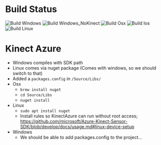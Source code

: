 Build Status
==========================
![Build Windows](https://github.com/SoylentGraham/PopCameraDevice/workflows/Build%20Windows/badge.svg)
![Build Windows_NoKinect](https://github.com/SoylentGraham/PopCameraDevice/workflows/Build%20Windows%20NoKinect/badge.svg)
![Build Osx](https://github.com/SoylentGraham/PopCameraDevice/workflows/Build%20Osx/badge.svg)
![Build Ios](https://github.com/SoylentGraham/PopCameraDevice/workflows/Build%20Ios/badge.svg)
![Build Linux](https://github.com/SoylentGraham/PopH264/workflows/Build%20Linux/badge.svg)

Kinect Azure
============
- Windows compiles with SDK path
- Linux comes via nuget package (Comes with windows, so we should switch to that)
- Added a `packages.config` in `/Source/Libs/`
- Osx
	- `brew install nuget`
	- `cd Source/Libs`
	- `nuget install`
- Linux
	- `sudo apt install nuget`
	- Install rules so KinectAzure can run without root access; https://github.com/microsoft/Azure-Kinect-Sensor-SDK/blob/develop/docs/usage.md#linux-device-setup
- Windows
	- We should be able to add packages.config to the project...
